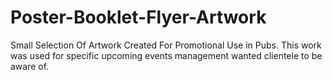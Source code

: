 # Poster-Booklet-Flyer-Artwork
Small Selection Of Artwork Created For Promotional Use in Pubs. This work was used for specific upcoming events management wanted clientele to be aware of.
